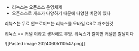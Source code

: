 - 리눅스는 오픈소스 운영체제
- 오픈소스로 개조가 다양하기 때문에 다양한 버전이 있다

리눅스는 무료
안드로이드는 리눅스를 모바일 OS로 개조한것

리눅스 == 커널 이라고 생각해도 무방.
리눅스가 칼이면 커널은 칼날이다

![[Pasted image 20240605110547.png]]
